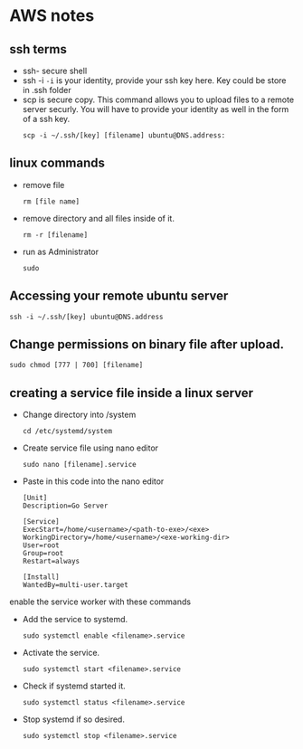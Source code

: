 # AWS notes

## ssh terms
- ssh- secure shell
- ssh -i ```-i``` is your identity, provide your ssh key here. Key could be store in .ssh folder
- scp is secure copy. This command allows you to upload files to a remote server securly. You will have to provide your identity as well in the form of a ssh key.
  ```
  scp -i ~/.ssh/[key] [filename] ubuntu@DNS.address:
## linux commands

- remove file  
  ```
  rm [file name]
  ```

- remove directory and all files inside of it.  
  ```
  rm -r [filename]
  ```

- run as Administrator
  ```
  sudo
  ```

## Accessing your remote ubuntu server
  ```
  ssh -i ~/.ssh/[key] ubuntu@DNS.address
  ```

## Change permissions on binary file after upload.
  ```
  sudo chmod [777 | 700] [filename]
  ```  

## creating a service file inside a linux server

- Change directory into /system
  ```
  cd /etc/systemd/system
  ```
- Create service file using nano editor  
  ```
  sudo nano [filename].service
  ```

- Paste in this code into the nano editor  

  ```
  [Unit]
  Description=Go Server

  [Service]
  ExecStart=/home/<username>/<path-to-exe>/<exe>
  WorkingDirectory=/home/<username>/<exe-working-dir>
  User=root
  Group=root
  Restart=always

  [Install]
  WantedBy=multi-user.target
  ```

enable the service worker with these commands

  - Add the service to systemd.  
    ```
    sudo systemctl enable <filename>.service
    ```
  - Activate the service.
    ```
    sudo systemctl start <filename>.service
    ```
  - Check if systemd started it.
    ```
    sudo systemctl status <filename>.service
    ```
  - Stop systemd if so desired.
    ```
    sudo systemctl stop <filename>.service
    ```

